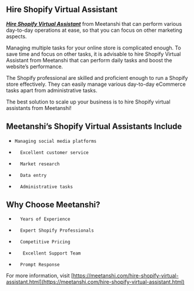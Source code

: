 ## Hire Shopify Virtual Assistant

 ***[Hire Shopify Virtual Assistant](https://meetanshi.com/hire-shopify-virtual-assistant.html)*** from Meetanshi that can perform various day-to-day operations at ease, so that you can focus on other marketing aspects.

Managing multiple tasks for your online store is complicated enough. To save time and focus on other tasks, it is advisable to hire Shopify Virtual Assistant from Meetanshi that can perform daily tasks and boost the website’s performance.

 The Shopify professional are skilled and proficient enough to run a Shopify store effectively. They can easily manage various day-to-day eCommerce tasks apart from administrative tasks.
 
 The best solution to scale up your business is to hire Shopify virtual assistants from Meetanshi!


## Meetanshi’s Shopify Virtual Assistants Include

*     Managing social media platforms
*       Excellent customer service
*       Market research
*       Data entry
*       Administrative tasks

## Why Choose Meetanshi?

*       Years of Experience
*       Expert Shopify Professionals
*       Competitive Pricing
*        Excellent Support Team
*       Prompt Response

For more information, visit [https://meetanshi.com/hire-shopify-virtual-assistant.html](https://meetanshi.com/hire-shopify-virtual-assistant.html)


